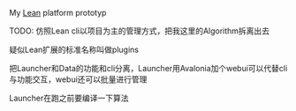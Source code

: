 My [Lean](https://github.com/QuantConnect/Lean) platform prototyp

TODO:
仿照Lean cli以项目为主的管理方式，把我这里的Algorithm拆离出去

疑似Lean扩展的标准名称叫做plugins

把Launcher和Data的功能和cli分离，Launcher用Avalonia加个webui可以代替cli与功能交互，webui还可以批量进行管理

Launcher在跑之前要编译一下算法
